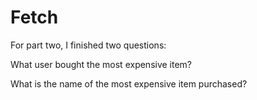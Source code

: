 # Fetch

For part two, I finished two questions: 

What user bought the most expensive item? 

What is the name of the most expensive item purchased?

